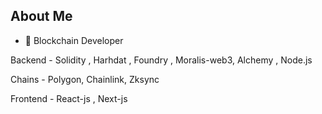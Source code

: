 ## About Me


- 🌱   Blockchain Developer

Backend - Solidity , Harhdat , Foundry , Moralis-web3, Alchemy , Node.js

Chains - Polygon, Chainlink, Zksync

Frontend - React-js , Next-js 




         

                        
                          
                  
















          

